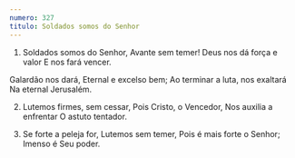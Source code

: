```yaml
---
numero: 327
titulo: Soldados somos do Senhor
---
```

1. Soldados somos do Senhor,
Avante sem temer!
Deus nos dá força e valor
E nos fará vencer.

Galardão nos dará,
Eternal e excelso bem;
Ao terminar a luta, nos exaltará
Na eternal Jerusalém.

2. Lutemos firmes, sem cessar,
Pois Cristo, o Vencedor,
Nos auxilia a enfrentar
O astuto tentador.

3. Se forte a peleja for,
Lutemos sem temer,
Pois é mais forte o Senhor;
Imenso é Seu poder.
